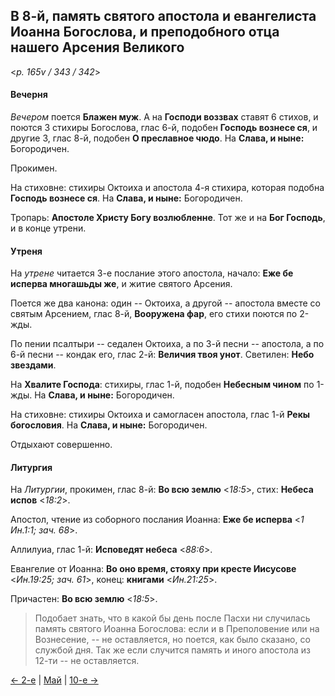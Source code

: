 
## В 8-й, память святого апостола и евангелиста Иоанна Богослова, и преподобного отца нашего Арсения Великого

<*p. 165v / 343 / 342*>

#### Вечерня

*Вечером* поется **Блажен муж**. А на **Господи воззвах** ставят 6 стихов, и поются 3 стихиры Богослова, 
глас 6-й, подобен **Господь вознесе ся**, и другие 3, глас 8-й, подобен **О преславное чюдо**. 
На **Слава, и ныне:** Богородичен. 

Прокимен. 

На стиховне: стихиры Октоиха и апостола 4-я стихира, которая подобна **Господь вознесе ся**. 
На **Слава, и ныне:** Богородичен. 

Тропарь: **Апостоле Христу Богу возлюбленне**. Тот же и на **Бог Господь**, и в конце утрени. 

#### Утреня

На *утрене* читается 3-е послание этого апостола, начало: **Еже бе исперва многашьды же**, 
и житие святого Арсения. 

Поется же два канона: один -- Октоиха, а другой -- апостола вместе со святым Арсением, глас 8-й, 
**Вооружена фар**, его стихи поются по 2-жды. 

По пении псалтыри -- седален Октоиха, а по 3-й песни -- апостола, а по 6-й песни -- кондак его, 
глас 2-й: **Величия твоя унот**. 
Светилен: **Небо звездами**. 

На **Хвалите Господа**: стихиры, глас 1-й, подобен **Небесным чином** по 1-жды. 
На **Слава, и ныне:** Богородичен. 

На стиховне: стихиры Октоиха и самогласен апостола, глас 1-й **Рекы богословия**. 
На **Слава, и ныне:** Богородичен. 

Отдыхают совершенно. 

#### Литургия

На *Литургии*, прокимен, глас 8-й: **Во всю землю** <*18:5*>, стих: **Небеса испов** <*18:2*>.
 
Апостол, чтение из соборного послания Иоанна: **Еже бе исперва** <*1 Ин.1:1; зач. 68*>. 

Аллилуиа, глас 1-й: **Исповедят небеса** <*88:6*>. 
 
Евангелие от Иоанна: **Во оно время, стояху при кресте Иисусове** <*Ин.19:25; зач. 61*>, 
конец: **книгами** <*Ин.21:25*>.  
 
Причастен: **Во всю землю** <*18:5*>. 

> Подобает знать, что в какой бы день после Пасхи ни случилась память святого Иоанна Богослова: если 
> и в Преполовение или на Вознесение, -- не оставляется, но поется, как было сказано, со службой дня. 
> Так же если случится память и иного апостола из 12-ти -- не оставляется.  

[← 2-е](05_02_AST.ru.md) | [Май](README.md#8-й) | [10-е →](05_10_AST.ru.md)
